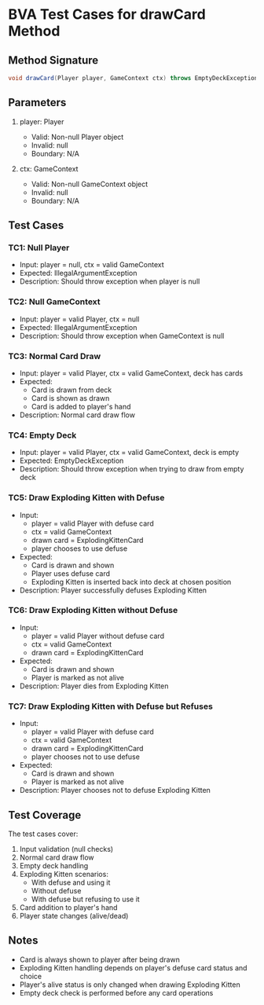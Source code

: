 # BVA Test Cases for drawCard Method

## Method Signature

```java
void drawCard(Player player, GameContext ctx) throws EmptyDeckException
```

## Parameters

1. player: Player

   - Valid: Non-null Player object
   - Invalid: null
   - Boundary: N/A

2. ctx: GameContext
   - Valid: Non-null GameContext object
   - Invalid: null
   - Boundary: N/A

## Test Cases

### TC1: Null Player

- Input: player = null, ctx = valid GameContext
- Expected: IllegalArgumentException
- Description: Should throw exception when player is null

### TC2: Null GameContext

- Input: player = valid Player, ctx = null
- Expected: IllegalArgumentException
- Description: Should throw exception when GameContext is null

### TC3: Normal Card Draw

- Input: player = valid Player, ctx = valid GameContext, deck has cards
- Expected:
  - Card is drawn from deck
  - Card is shown as drawn
  - Card is added to player's hand
- Description: Normal card draw flow

### TC4: Empty Deck

- Input: player = valid Player, ctx = valid GameContext, deck is empty
- Expected: EmptyDeckException
- Description: Should throw exception when trying to draw from empty deck

### TC5: Draw Exploding Kitten with Defuse

- Input:
  - player = valid Player with defuse card
  - ctx = valid GameContext
  - drawn card = ExplodingKittenCard
  - player chooses to use defuse
- Expected:
  - Card is drawn and shown
  - Player uses defuse card
  - Exploding Kitten is inserted back into deck at chosen position
- Description: Player successfully defuses Exploding Kitten

### TC6: Draw Exploding Kitten without Defuse

- Input:
  - player = valid Player without defuse card
  - ctx = valid GameContext
  - drawn card = ExplodingKittenCard
- Expected:
  - Card is drawn and shown
  - Player is marked as not alive
- Description: Player dies from Exploding Kitten

### TC7: Draw Exploding Kitten with Defuse but Refuses

- Input:
  - player = valid Player with defuse card
  - ctx = valid GameContext
  - drawn card = ExplodingKittenCard
  - player chooses not to use defuse
- Expected:
  - Card is drawn and shown
  - Player is marked as not alive
- Description: Player chooses not to defuse Exploding Kitten

## Test Coverage

The test cases cover:

1. Input validation (null checks)
2. Normal card draw flow
3. Empty deck handling
4. Exploding Kitten scenarios:
   - With defuse and using it
   - Without defuse
   - With defuse but refusing to use it
5. Card addition to player's hand
6. Player state changes (alive/dead)

## Notes

- Card is always shown to player after being drawn
- Exploding Kitten handling depends on player's defuse card status and choice
- Player's alive status is only changed when drawing Exploding Kitten
- Empty deck check is performed before any card operations
